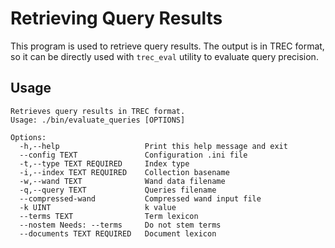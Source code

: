 # Retrieving Query Results

This program is used to retrieve query results.
The output is in TREC format, so it can be directly used with `trec_eval` utility
to evaluate query precision.

## Usage

    Retrieves query results in TREC format.
    Usage: ./bin/evaluate_queries [OPTIONS]

    Options:
      -h,--help                   Print this help message and exit
      --config TEXT               Configuration .ini file
      -t,--type TEXT REQUIRED     Index type
      -i,--index TEXT REQUIRED    Collection basename
      -w,--wand TEXT              Wand data filename
      -q,--query TEXT             Queries filename
      --compressed-wand           Compressed wand input file
      -k UINT                     k value
      --terms TEXT                Term lexicon
      --nostem Needs: --terms     Do not stem terms
      --documents TEXT REQUIRED   Document lexicon
